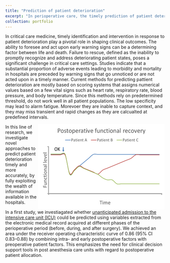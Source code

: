 ```yaml
---
title: "Prediction of patient deterioration"
excerpt: "In perioperative care, the timely prediction of patient deterioration has as a pivotal role in ensuring optimal patient outcomes and the efficient allocation of resources within hospital settings. The ability to foresee changes in a patient's condition before they escalate into critical states is paramount for healthcare providers seeking to deliver high-quality and patient-centered care. In this line of research, we develop novel strategies for timely prediction of patients at risk. <br/><img src='/images/patient_deterioration.png'>"
collection: portfolio
---
```


In critical care medicine, timely identification and intervention in response to patient deterioration play a pivotal role in shaping clinical outcomes. The ability to foresee and act upon early warning signs can be a determining factor between life and death. Failure to rescue, defined as the inability to promptly recognize and address deteriorating patient states, poses a significant challenge in critical care settings. Studies indicate that a substantial proportion of adverse events leading to morbidity and mortality in hospitals are preceded by warning signs that go unnoticed or are not acted upon in a timely manner. Current methods for predicting pattient deterioration are mostly based on scoring systems that assigns numerical values based on a few vital signs such as heart rate, respiratory rate, blood pressure, and body temperature. Since this methods rely on predetermined threshold, do not work well in all patient populations. The low specificity may lead to alarm fatigue. Morevoer they are inable to capture context, and they may miss transient and rapid changes as they are calcualted at predefined intervals.

<img src='/images/patient_deterioration.png' width='400px' align='right'>
In this line of research, we investigate novel approaches to predict patient deterioration timely and more accurately, by fully exploiting the wealth of information available in the hospitals.


In a first study, we investiagated whether <a href="https://journals.plos.org/plosone/article/authors?id=10.1371/journal.pone.0286818" target="_blank">unanticipated admission to the intensive care unit (ICU)</a> could be predicted using variables extracted from the electronic medical record acquired at different phases of the perioperative period (before, during, and after surgery). We achieved an area under the receiver operating characteristic curve of 0.86 (95% CI 0.83–0.88) by combining intra- and early postoperative factors with preoperative patient factors. This emphasizes the need for clinical decision support tools in post anesthesia care units with regard to postoperative patient allocation.

